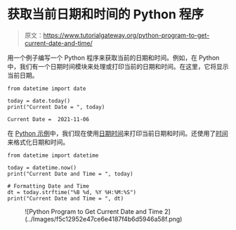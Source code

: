 # 获取当前日期和时间的 Python 程序

> 原文：<https://www.tutorialgateway.org/python-program-to-get-current-date-and-time/>

用一个例子编写一个 Python 程序来获取当前的日期和时间。例如，在 Python 中，我们有一个日期时间模块来处理或打印当前的日期和时间。在这里，它将显示当前日期。

```
from datetime import date

today = date.today()
print("Current Date = ", today)
```

```
Current Date =  2021-11-06
```

在 [Python 示例](https://www.tutorialgateway.org/python-programming-examples/)中，我们现在使用[日期时间](https://www.tutorialgateway.org/python-datetime/)来打印当前日期和时间。还使用了[时间](https://www.tutorialgateway.org/python-strftime/)来格式化日期和时间。

```
from datetime import datetime

today = datetime.now()
print("Current Date and Time = ", today)

# Formatting Date and Time
dt = today.strftime("%B %d, %Y %H:%M:%S")
print("Current Date and Time = ", dt)
```

<figure class="wp-block-image size-large">![Python Program to Get Current Date and Time 2](../Images/f5c12952e47ce6e4187f4b6d5946a58f.png)</figure>